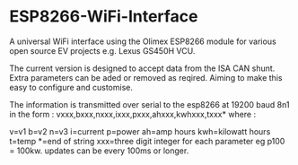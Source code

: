 # ESP8266-WiFi-Interface
A universal WiFi interface using the Olimex ESP8266 module for various open source EV projects e.g. Lexus GS450H VCU.

The current version is designed to accept data from the ISA CAN shunt. Extra parameters can be aded or removed as reqired. Aiming to make this easy to configure and customise.

The information is transmitted over serial to the esp8266 at 19200 baud 8n1 in the form :
vxxx,bxxx,nxxx,ixxx,pxxx,ahxxx,kwhxxx,txxx* where :

v=v1
b=v2
n=v3
i=current
p=power
ah=amp hours
kwh=kilowatt hours
t=temp
*=end of string
xxx=three digit integer for each parameter eg p100 = 100kw.
updates can be every 100ms or longer.
